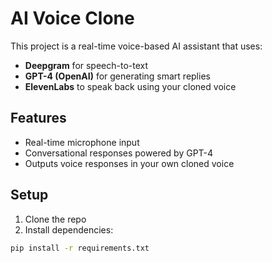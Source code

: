 # AI Voice Clone

This project is a real-time voice-based AI assistant that uses:
- **Deepgram** for speech-to-text
- **GPT-4 (OpenAI)** for generating smart replies
- **ElevenLabs** to speak back using your cloned voice

## Features
- Real-time microphone input
- Conversational responses powered by GPT-4
- Outputs voice responses in your own cloned voice

## Setup
1. Clone the repo
2. Install dependencies:
```bash
pip install -r requirements.txt
